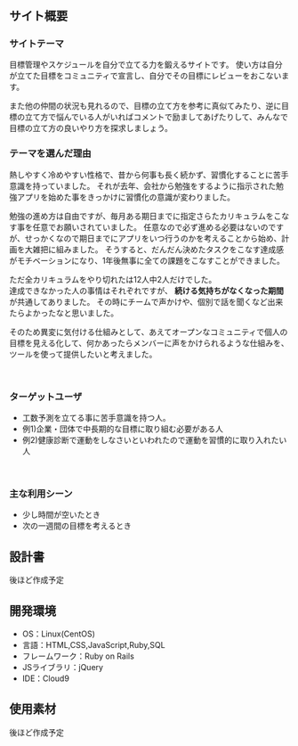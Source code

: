 # <!--継続は力なり-->

## サイト概要
### サイトテーマ
目標管理やスケジュールを自分で立てる力を鍛えるサイトです。
使い方は自分が立てた目標をコミュニティで宣言し、自分でその目標にレビューをおこないます。
  
また他の仲間の状況も見れるので、目標の立て方を参考に真似てみたり、逆に目標の立て方で悩んでいる人がいればコメントで励ましてあげたりして、みんなで目標の立て方の良いやり方を探求しましょう。
​
### テーマを選んだ理由  
熱しやすく冷めやすい性格で、昔から何事も長く続かず、習慣化することに苦手意識を持っていました。
それが去年、会社から勉強をするように指示された勉強アプリを始めた事をきっかけに習慣化の意識が変わりました。
  
勉強の進め方は自由ですが、毎月ある期日までに指定さらたカリキュラムをこなす事を任意でお願いされていました。
任意なので必ず進める必要はないのですが、せっかくなので期日までにアプリをいつ行うのかを考えることから始め、計画を大雑把に組みました。
そうすると、だんだん決めたタスクをこなす達成感がモチベーションになり、1年後無事に全ての課題をこなすことができました。
  
ただ全カリキュラムをやり切れたは12人中2人だけでした。  
達成できなかった人の事情はそれぞれですが、 **続ける気持ちがなくなった期間** が共通してありました。
その時にチームで声かけや、個別で話を聞くなど出来たらよかったなと思いました。
  
そのため異変に気付ける仕組みとして、あえてオープンなコミュニティで個人の目標を見える化して、何かあったらメンバーに声をかけられるような仕組みを、ツールを使って提供したいと考えました。

​
### ターゲットユーザ
- 工数予測を立てる事に苦手意識を持つ人。
- 例1)企業・団体で中長期的な目標に取り組む必要がある人
- 例2)健康診断で運動をしなさいといわれたので運動を習慣的に取り入れたい人

​
### 主な利用シーン
- 少し時間が空いたとき
- 次の一週間の目標を考えるとき
​
 
## 設計書
後ほど作成予定
​
## 開発環境
- OS：Linux(CentOS)
- 言語：HTML,CSS,JavaScript,Ruby,SQL
- フレームワーク：Ruby on Rails
- JSライブラリ：jQuery
- IDE：Cloud9
  
## 使用素材
後ほど作成予定
<!-- - 外部サービスの画像素材・音声素材を使用した場合は、必ずサービス名とURLを明記してください。 -->
<!-- - アプリケーションの実装に使用したgem/bootstrapのリファレンスなどの記載は不要です。 -->
<!-- - 使用しない場合は、使用素材の項目をREADMEから削除してください。 -->
<!-- - 架空の団体・題材を前提にポートフォリオを制作する場合、下記のテンプレートを当項目内に記載しましょう。 -->
<!-- 【テンプレート】 -->
<!-- 著作権を考慮し、架空のデータを扱う予定です。 -->
<!-- なお今後、実在するデータを利用する際には、事前に著作権保持者と契約を結んだ上で利用します。 -->